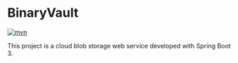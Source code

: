 # BinaryVault
[![mvn](https://github.com/PickBas/BinaryVault/actions/workflows/mvn.yml/badge.svg)](https://github.com/PickBas/BinaryVault/actions/workflows/mvn.yml)

This project is a cloud blob storage web service developed with Spring Boot 3.
